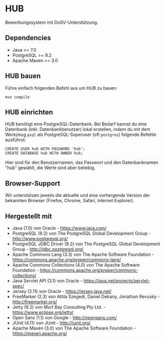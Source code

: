 HUB
===

Bewerbungssystem mit DoSV-Unterstützung.

Dependencies
------------

 * Java         >= 7.0
 * PostgreSQL   >= 9.2
 * Apache Maven >= 3.0

HUB bauen
---------

Führe einfach folgenden Befehl aus um HUB zu bauen:

    mvn compile

HUB einrichten
--------------

HUB benötigt eine PostgreSQL-Datenbank. Bei Bedarf kannst du eine Datenbank (inkl.
Datenbankbenutzer) lokal erstellen, indem du mit dem Werkzeug `psql` als
PostgreSQL-Superuser (oft `postgres`) folgende Befehle ausführst:

    CREATE USER hub WITH PASSWORD 'hub';
    CREATE DATABASE hub WITH OWNER hub;

Hier sind für den Benutzernamen, das Passwort und den Datenbanknamen "hub" gewählt, die
Werte sind aber beliebig.

Browser-Support
---------------

Wir unterstützen jeweils die aktuelle und eine vorhergende Version der bekannten Browser
(Firefox, Chrome, Safari, Internet Explorer).

Hergestellt mit
---------------

 * Java (7.0) von Oracle - https://www.java.com/
 * PostgreSQL (9.2) von The PostgreSQL Global Development Group -
   http://www.postgresql.org/
 * PostgreSQL JDBC Driver (9.2) von The PostgreSQL Global Development Group -
   http://jdbc.postgresql.org/
 * Apache Commons Lang (3.3) von The Apache Software Foundation -
   https://commons.apache.org/proper/commons-lang/
 * Apache Commons Collections (4.0) von The Apache Software Foundation -
   https://commons.apache.org/proper/commons-collections/
 * Java Servlet API (3.1) von Oracle - https://java.net/projects/servlet-spec/
 * Jersey (2.11) von Oracle - https://jersey.java.net/
 * FreeMarker (2.3) von Attila Szegedi, Daniel Dekany, Jonathan Revusky -
   http://freemarker.org/
 * Jetty (9.2) von Mort Bay Consulting Pty Ltd. - https://www.eclipse.org/jetty/
 * Open Sans (1.1) von Google - http://opensans.com/
 * JUnit (4.11) von JUnit - http://junit.org/
 * Apache Maven (3.0) von The Apache Software Foundation - https://maven.apache.org/
